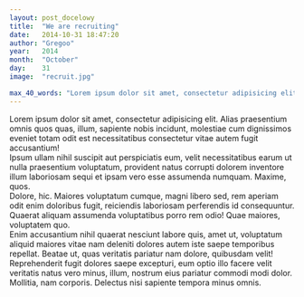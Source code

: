 ```yaml
---
layout: post_docelowy
title:  "We are recruiting"
date:   2014-10-31 18:47:20
author: "Gregoo"
year: 	2014
month:  "October"
day:	31
image:  "recruit.jpg"

max_40_words: "Lorem ipsum dolor sit amet, consectetur adipisicing elit. Alias praesentium omnis quos quas, illum, sapiente nobis incidunt, molestiae cum dignissimos eveniet totam odit est necessitatibus consectetur vitae autem fugit accusantium!"
---
```

<div>Lorem ipsum dolor sit amet, consectetur adipisicing elit. Alias praesentium omnis quos quas, illum, sapiente nobis incidunt, molestiae cum dignissimos eveniet totam odit est necessitatibus consectetur vitae autem fugit accusantium!</div>
<div>Ipsum ullam nihil suscipit aut perspiciatis eum, velit necessitatibus earum ut nulla praesentium voluptatum, provident natus corrupti dolorem inventore illum laboriosam sequi et ipsam vero esse assumenda numquam. Maxime, quos.</div>
<div>Dolore, hic. Maiores voluptatum cumque, magni libero sed, rem aperiam odit enim doloribus fugit, reiciendis laboriosam perferendis id consequuntur. Quaerat aliquam assumenda voluptatibus porro rem odio! Quae maiores, voluptatem quo.</div>
<div>Enim accusantium nihil quaerat nesciunt labore quis, amet ut, voluptatum aliquid maiores vitae nam deleniti dolores autem iste saepe temporibus repellat. Beatae ut, quas veritatis pariatur nam dolore, quibusdam velit!</div>
<div>Reprehenderit fugit dolores saepe excepturi, eum optio illo facere velit veritatis natus vero minus, illum, nostrum eius pariatur commodi modi dolor. Mollitia, nam corporis. Delectus nisi sapiente tempora minus omnis.</div>